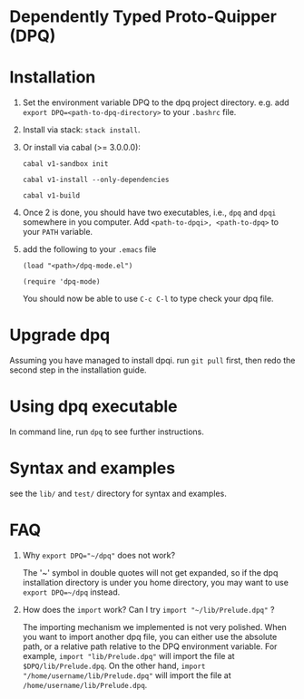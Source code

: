 # Dependently Typed Proto-Quipper (DPQ)




Installation
============


1. Set the environment variable DPQ to the dpq project directory.
e.g. add `export DPQ=<path-to-dpq-directory>` to your `.bashrc` file.


2. Install via stack: `stack install`. 


2. Or install via cabal (>= 3.0.0.0):

   `cabal v1-sandbox init`

   `cabal v1-install --only-dependencies`

   `cabal v1-build`

3. Once 2 is done, you should have two executables, i.e., `dpq` and `dpqi` somewhere in
   you computer. Add `<path-to-dpqi>, <path-to-dpq>` to your `PATH` variable. 


4. add the following to your `.emacs` file

   ```
   (load "<path>/dpq-mode.el")

   (require 'dpq-mode)
   ```
   You should now be able to use `C-c C-l` to type check your dpq file.

Upgrade dpq
===========
Assuming you have managed to install dpqi. run `git pull` first, then redo the second
step in the installation guide.

Using dpq executable
===========
In command line, run `dpq` to see further instructions. 

Syntax and examples
=================
see the `lib/` and `test/` directory for syntax and examples.

FAQ
=========
1. Why `export DPQ="~/dpq"` does not work?

   The '\~' symbol in double quotes will not get expanded, so if the dpq installation
   directory is under you home directory, you may want to use `export DPQ=~/dpq` instead.

2. How does the `import` work? Can I try `import "~/lib/Prelude.dpq"` ?

   The importing mechanism we implemented is not very polished. When you want
   to import another dpq file, you can either use the absolute path, or
   a relative path relative to the DPQ environment variable. For example,
   `import "lib/Prelude.dpq"` will import the file at `$DPQ/lib/Prelude.dpq`.
   On the other hand, `import "/home/username/lib/Prelude.dpq"` will import the file at
   `/home/username/lib/Prelude.dpq`.
